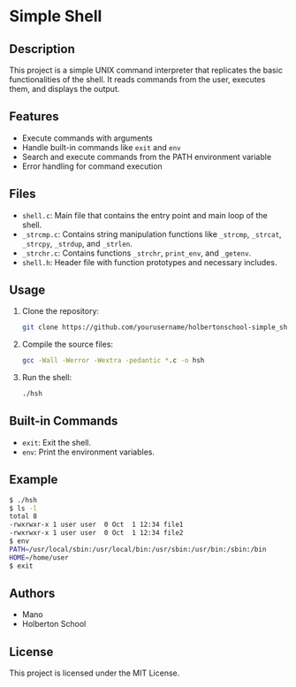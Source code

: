 # Simple Shell

## Description
This project is a simple UNIX command interpreter that replicates the basic functionalities of the shell. It reads commands from the user, executes them, and displays the output.

## Features
- Execute commands with arguments
- Handle built-in commands like `exit` and `env`
- Search and execute commands from the PATH environment variable
- Error handling for command execution

## Files
- `shell.c`: Main file that contains the entry point and main loop of the shell.
- `_strcmp.c`: Contains string manipulation functions like `_strcmp`, `_strcat`, `_strcpy`, `_strdup`, and `_strlen`.
- `_strchr.c`: Contains functions `_strchr`, `print_env`, and `_getenv`.
- `shell.h`: Header file with function prototypes and necessary includes.

## Usage
1. Clone the repository:
	```sh
	git clone https://github.com/yourusername/holbertonschool-simple_shell.git
	```
2. Compile the source files:
	```sh
	gcc -Wall -Werror -Wextra -pedantic *.c -o hsh
	```
3. Run the shell:
	```sh
	./hsh
	```

## Built-in Commands
- `exit`: Exit the shell.
- `env`: Print the environment variables.

## Example
```sh
$ ./hsh
$ ls -l
total 8
-rwxrwxr-x 1 user user  0 Oct  1 12:34 file1
-rwxrwxr-x 1 user user  0 Oct  1 12:34 file2
$ env
PATH=/usr/local/sbin:/usr/local/bin:/usr/sbin:/usr/bin:/sbin:/bin
HOME=/home/user
$ exit
```

## Authors
- Mano
- Holberton School

## License
This project is licensed under the MIT License.